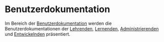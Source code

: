 # Benutzerdokumentation
Im Bereich der [Benutzerdokumentation](Benutzerdokumentation-GE.md)
werden die Benutzerdokumentationen der
[Lehrenden](Lehrende-BD.md),
[Lernenden](Lernende-BD.md),
[Administrierenden](Administrierende-BD.md) und
[Entwickelnden](Entwickelnde-BD.md) 
präsentiert.